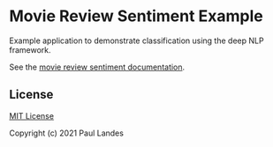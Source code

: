 # Movie Review Sentiment Example

Example application to demonstrate classification using the deep NLP framework.

See the [movie review sentiment documentation](../../doc/md/movie-example.md).


## License

[MIT License]

Copyright (c) 2021 Paul Landes


<!-- links -->

[MIT License]: https://opensource.org/licenses/MIT
